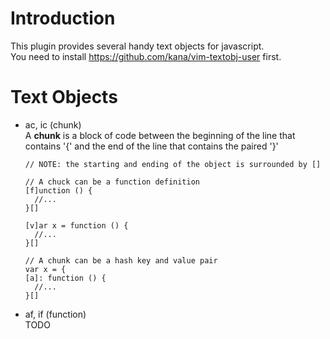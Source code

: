 # Introduction
This plugin provides several handy text objects for javascript.  
You need to install https://github.com/kana/vim-textobj-user first.

# Text Objects
- ac, ic (chunk)  
  A **chunk** is a block of code between the beginning of the line that
  contains '{' and the end of the line that contains the paired '}'
  ```
  // NOTE: the starting and ending of the object is surrounded by []

  // A chuck can be a function definition
  [f]unction () {
    //...
  }[]

  [v]ar x = function () {
    //...
  }[]

  // A chunk can be a hash key and value pair
  var x = {
  [a]: function () {
    //...
  }[]
  ```
- af, if (function)  
  TODO
